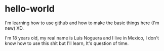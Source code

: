 # hello-world
I'm learning how to use github and how to make the basic things here (I'm new) XD.

I'm 18 years old, my real name is Luis Noguera and I live in Mexico, I don't know how to use this shit but I'll learn, It's question of time.
